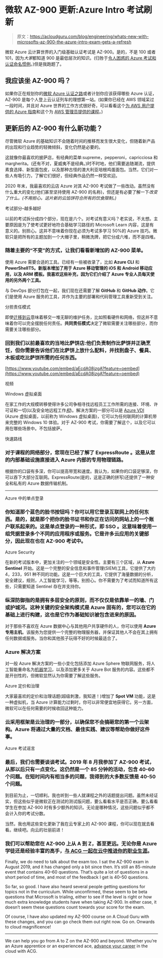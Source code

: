 # 微软 AZ-900 更新:Azure Intro 考试刷新

> 原文：<https://acloudguru.com/blog/engineering/whats-new-with-microsofts-az-900-the-azure-intro-exam-gets-a-refresh>

微软 Azure 云计算世界的入门级基础认证考试是 AZ-900。是的，不是 100 或者 101，因为*大家*都知道 900 是最低层次的知识。(归咎于[令人困惑的 Azure 考试和认证命名惯例](https://acloudguru.com/blog/engineering/why-are-azure-exam-names-so-confusing)。)但是我跑题了。

## 我应该坐 AZ-900 吗？

如果你正在规划你的[微软 Azure 认证之路](https://acloudguru.com/blog/engineering/which-azure-certification-is-right-for-me)或者计划你应该获得哪些 Azure 认证，AZ-900 是每个人登上云认证列车的理想第一站。(如果你已经在 AWS 领域呆过一段时间，并且对 Azure 世界的工作方式很好奇，可以看看这个[为 AWS 用户提供的 Azure 指南](https://acloudguru.com/blog/engineering/an-aws-users-guide-to-azure)和这个为 [AWS 管理员提供的课程](https://acloudguru.com/course/intro-to-azure-for-aws-admins)。)

## 更新后的 AZ-900 有什么新功能？

尽管微软 Azure 的基础知识不会随着时间的推移而发生很大变化，但随着新产品的出现和行业趋势的轻微倾斜，变化仍然是必要的。

这就像你最喜欢的披萨店，有经典的菜单:supreme，pepperoni，capricciosa 和 margherita。(还有不对，夏威夷不是经典。)时不时地，他们需要追随潮流，提供素食选择、新型面包皮，以及那种古怪的澳大利亚培根鸡蛋面包。当然，它们对一些人有吸引力，了解它们很好，但经典作品仍然一样受欢迎。

2020 年末，我最喜欢的云店 Azure 对其 AZ-900 考试做了一些改动。虽然没有什么重大的变化(他们甚至坚持使用 AZ-900 的名称)，但还是有必要了解一下*改变了什么。(不用担心。这片新的云馅饼符合所有的饮食限制。)*

考试部分–越多越好

以前的考试拆分成四个部分，现在是六个。对考试有意义吗？老实说，不太想。主要原因是为了使考试更好地符合基础学习路径的 Microsoft Learn 内容，这是有意义的。别担心。这并不意味着你现在必须为考试多学习 50%的 Azure 技巧。微软只是把所有的主题加到一个大帽子里，稍微洗牌，把它分成六堆，而不是四堆。

### 随着主要的“不变”的方式，让我们看看新增加的 AZ-900 菜单。

使用 Azure 需要合适的工具。已经有一些被收录了，比如 **Azure CLI** 和**PowerShellT5。新版本增加了用于 Azure 移动管理的 **iOS 和 Android 移动应用**，以及 **ARM 模板**。我喜欢这些补充，因为它们介绍了 Azure 专业人员每天使用的另外两个工具。**

与 DevOps 部分打包在一起，我们现在还需要了解 **GitHub** 和 **GitHub 动作**。它们是使用 Azure 服务的工具，并作为主要的部署和代码管理工具重新受到关注。

分担责任模式

即使[迁移到云](https://acloudguru.com/blog/business/what-is-cloud-migration)意味着移交一堆无聊的维护任务，比如照看硬件和网络，但这并不意味着你可以完全摆脱任何责任。**共同责任模式**决定了微软需要关注哪些部分，而你需要关注哪些部分。

### 回到我们以前最喜欢的当地比萨饼店:他们负责制作比萨饼并正确烹饪，但你需要告诉他们在比萨饼上放什么配料，并找到盘子、餐具、木板或吃比萨饼所需的任何东西。

[https://www.youtube.com/embed/aEcdA08jzgA?feature=oembed](https://www.youtube.com/embed/aEcdA08jzgA?feature=oembed)

视频

Windows 虚拟桌面

在家工作的大规模转移使得许多公司争相寻找远程员工工作所需的连接、环境、许可证和一切(以及安全地远程工作[*和*](https://acloudguru.com/blog/engineering/ell-on-infosec-wfh-security-best-practices))。解决方案的一部分可以是 [Azure VDI](https://acloudguru.com/blog/engineering/aws-workspaces-vs-azure-virtual-desktop-choosing-your-vdi-solution) (Azure 虚拟桌面，以前称为 Windows 虚拟桌面)，它可以为任何联网的计算机带来完整的 Windows 10 体验。对于 AZ-900 考试，你需要了解这个，以及它可以用在哪些场景中。不包括披萨。

快速路线

### 对于课程的网络部分，您现在已经了解了 **ExpressRoute** 。这是从您的内部基础设施直接进入 Azure 内部的专用物理链路。

根据你的口袋有多深，你可以提高带宽和速度。我认为，如果你的口袋足够深，你可以吞下大部分互联网。ExpressRoute(是的，这是正确的拼写)还提供了一种安全和私有的 Azure 数据传输机制。

* * *

Azure 中的单点登录

### 你知道那个蓝色的脸书按钮吗？你可以用它登录互联网上的任何东西。是的，就是那个把你的脸书证书和你正在访问的网站上的一个账户联系起来的。这是单点登录的一种形式，即 **SSO** 。这意味着使用一组凭据登录多个不同的应用程序或服务。它是许多云应用的关键部分，因此现在也在 AZ-900 考试中。

Azure Security

在新的考试版本中，更加关注的一个领域是安全性。主要有三个区域，从 **Azure Sentinel** 开始。这是一个完整的安全信息和事件管理(SIEM)工具，它提供了大约 4，233，951 种不同的功能。这是一个巨大的工具，它提供了海量数据的分析，安全建议，规则，人工智能学习，等等。别担心。你不需要为了考试而知道所有这些，只需要知道 Sentinel 存在并支持你。

### **纵深防御**指的是拥有多层安全的原则，而不仅仅是依靠单一的墙、门或护城河。这种关键的安全架构模式是 Azure 固有的，您可以在它的基础上进行构建，这也是它作为基础知识被包含进来的原因。

对于那些不喜欢在 Azure 数据中心与其他用户共享硬件的人，你可以使用 **Azure 专用主机**。该服务为您提供一个完整的物理服务器，并保证其他人不会在其上拥有任何数据或服务。当你和其他孩子玩得不好的时候最适合了。

### Azure 解决方案

对一般 Azure 解决方案的一些小变化包括添加 Azure Sphere 物联网服务，将人工智能重命名为[机器学习](https://acloudguru.com/course/machine-learning-for-absolute-beginners)，以及添加更多关于 Azure Bot 服务的内容。这些都不是开创性的，但微软显然认为你需要了解这些服务。

Azure 定价和治理

大家最喜欢的定价和治理话题(超级刺激，我知道！)增加了 **Spot VM** 功能，这是一种虚拟机，当 Azure 计算能力过剩时，你可以非常便宜地获得它。另一方面，微软可以在任何需要的时候收回这种能力。

### 云采用框架是云治理的一部分，以确保您不会搞砸您的第一个云架构。Azure 将通过大量的文档、最佳实践、建议等帮助你做好这件事。

Azure 考试谣言

### 最后，我们也需要谈谈考试。2019 年 8 月我参加了 AZ-900 考试，从那以后只有一点变化。这仍然是一个 85 分钟的活动，包含 40-60 个问题。在短时间内有相当多的问题，我得到的大多数反馈是 40-50 个问题。

到目前为止，一切顺利。我也听到一些人就课程之外的话题提出问题。虽然未经证实，但这些似乎是微软正在测试的测试版问题，要么看看水平是否正确，要么看看学生在参加 AZ-900 时有多少额外的知识。无论是哪种情况，这些问题似乎都不会计入你的考试分数。

当然，我也用这些变化更新了我在云专家上的 AZ-900 课程，你可以现在就去看看。继续吧。向云的壮丽前进！

### 我们可以帮助您在 AZ-900 上从 A 到 Z，甚至更远。无论你是 Azure 学徒还是经验丰富的高手，[与 ACG 一起在云中推进你的职业生涯](https://acloudguru.com/pricing)。

Finally, we do need to talk about the exam too. I sat the AZ-900 exam in August 2019, and it has changed only a bit since then. It’s still an 85-minute event that contains 40–60 questions. That’s quite a lot of questions in a short period of time, and most of the feedback I get is 40–50 questions.

So far, so good. I have also heard several people getting questions for topics not in the curriculum. While unconfirmed, these seem to be beta questions that Microsoft is trialing, either to see if the level is right or how much extra knowledge students have when taking AZ-900\. In either case, it doesn’t seem these questions count towards your score for the exam.

Of course, I have also updated my AZ-900 course on A Cloud Guru with these changes, and you can go check them out right now. Go on. Onwards to cloud magnificence!

* * *

We can help you go from A to Z on the AZ-900 and beyond. Whether you’re an Azure apprentice or an experienced ace, [advance your career](https://acloudguru.com/pricing) in the cloud with ACG.